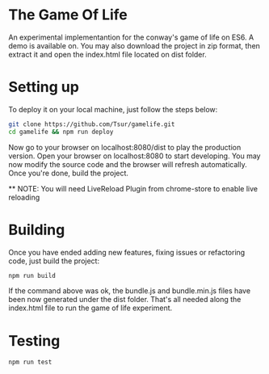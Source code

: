 # The Game Of Life

An experimental implementantion for the conway's game of life on ES6. A demo is available on. You may also download the project in zip format, then extract it and open the index.html file located on dist folder.

# Setting up

To deploy it on your local machine, just follow the steps below:

```bash
git clone https://github.com/Tsur/gamelife.git 
cd gamelife && npm run deploy
```
Now go to your browser on localhost:8080/dist to play the production version. Open your browser on localhost:8080 to start developing. You may now modify the source code and the browser will refresh automatically. Once you're done, build the project. 

** NOTE: You will need LiveReload Plugin from chrome-store to enable live reloading

# Building

Once you have ended adding new features, fixing issues or refactoring code, just build the project:

```bash
npm run build
```

If the command above was ok, the bundle.js and bundle.min.js files have been now generated under the dist folder. That's all needed along the index.html file to run the game of life experiment.

# Testing

```bash
npm run test
```
